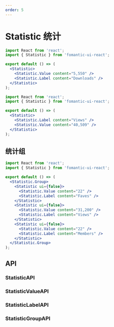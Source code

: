 ```yaml
---
order: 5
---
```


# Statistic 统计

```jsx
import React from 'react';
import { Statistic } from 'fomantic-ui-react';

export default () => (
  <Statistic>
    <Statistic.Value content="5,550" />
    <Statistic.Label content="Downloads" />
  </Statistic>
);
```

```jsx
import React from 'react';
import { Statistic } from 'fomantic-ui-react';

export default () => (
  <Statistic>
    <Statistic.Label content="Views" />
    <Statistic.Value content="40,509" />
  </Statistic>
);
```

## 统计组

```jsx
import React from 'react';
import { Statistic } from 'fomantic-ui-react';

export default () => (
  <Statistic.Group>
    <Statistic ui={false}>
      <Statistic.Value content="22" />
      <Statistic.Label content="Faves" />
    </Statistic>
    <Statistic ui={false}>
      <Statistic.Value content="31,200" />
      <Statistic.Label content="Views" />
    </Statistic>
    <Statistic ui={false}>
      <Statistic.Value content="22" />
      <Statistic.Label content="Members" />
    </Statistic>
  </Statistic.Group>
);
```

## API

### **Statistic**<Badge>API</Badge>

<API src="@/statistic/Statistic.tsx" hideTitle></API>

### **StatisticValue**<Badge>API</Badge>

<API src="@/statistic/StatisticValue.tsx" hideTitle></API>

### **StatisticLabel**<Badge>API</Badge>

<API src="@/statistic/StatisticLabel.tsx" hideTitle></API>

### **StatisticGroup**<Badge>API</Badge>

<API src="@/statistic/StatisticGroup.tsx" hideTitle></API>
